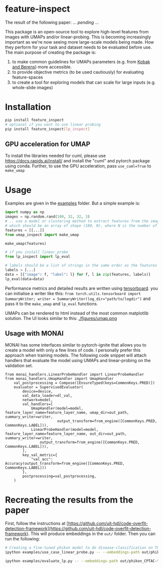 # feature-inspect

The result of the following paper: ... _pending_ ...


This package is an open-source tool to explore high-level features from images with UMAPs and/or linear-probing.
This is becoming increasingly important as we're now seeing more large-scale models being made. 
How they perform for your task and dataset needs to be evaluated before use.
The main purpose of creating the package is:  
1. to make common guidelines for UMAPs parameters (e.g. from [Kobak and Berens](https://www.nature.com/articles/s41467-019-13056-x)) more accessible.
2. to provide objective metrics (to be used cautiously) for evaluating feature-spaces
3. to create a tool for exploring models that can scale for large inputs (e.g. whole-slide images)

# Installation
```bash
pip install feature_inspect
# optional if you want to use linear probing
pip install feature_inspect[lp_inspect]
```

## GPU acceleration for UMAP
To install the libraries needed for cuml, please use https://docs.rapids.ai/install/ and install the "cuml" and pytorch package using conda. Further, to use the GPU acceleration, pass `use_cuml=True` to `make_umap`

# Usage
Examples are given in the [examples](examples) folder. But a simple example is:

```python
import numpy as np
images = np.random.rand(100, 32, 32, 3)
# .. use a model or clustering method to extract features from the images
# which should be an array of shape (100, N), where N is the number of features
features = [[...]]
from umap_inspect import make_umap

make_umap(features)

# if you install linear_probe
from lp_inspect import lp_eval

# labels should be a list of strings in the same order as the features
labels = [...]
data = [{"image": f, "label": l} for f, l in zip(features, labels)]
lp_eval(data=data)
```
Performance metrics and detailed results are written using [tensorboard](https://www.tensorflow.org/tensorboard).
you can initialise a writer like this: `from torch.utils.tensorboard import SummaryWriter; writer = SummaryWriter(log_dir="path/to/logdir")`
and pass it to the `make_umap` and `lp_eval` functions.

UMAPs can be rendered to html instead of the most common matplotlib solution.
The UI looks similar to this:
[./figures/umap.png](./figures/umap.png)

## Usage with MONAI
MONAI has some interfaces similar to pytorch-ignite that allows you to create a model with only a few lines of code.
I personally prefer this approach when training models. The following code snippet will attach handlers that evaluate the model using UMAPs and linear-probing on the validation set.
```
from monai_handlers.LinearProbeHandler import LinearProbeHandler
from monai_handlers.UmapHandler import UmapHandler
    val_postprocessing = Compose([EnsureTyped(keys=CommonKeys.PRED)])
    evaluator = SupervisedEvaluator(
        device=device,
        val_data_loader=dl_val,
        network=model,
        val_handlers=[
            UmapHandler(model=model, feature_layer_name=feature_layer_name, umap_dir=out_path, summary_writer=writer,
                        output_transform=from_engine([CommonKeys.PRED, CommonKeys.LABEL])),
            LinearProbeHandler(model=model, feature_layer_name=feature_layer_name, out_dir=out_path, summary_writer=writer,
                output_transform=from_engine([CommonKeys.PRED, CommonKeys.LABEL])),
        ],
        key_val_metric={
            "val_acc": Accuracy(output_transform=from_engine([CommonKeys.PRED, CommonKeys.LABEL]))
        },
        postprocessing=val_postprocessing,
    )
```

# Recreating the results from the paper
First, follow the instructions at [https://github.com/uit-hdl/code-overfit-detection-framework](https://github.com/uit-hdl/code-overfit-detection-framework).
This will produce embeddings in the `out/` folder. Then you can run the following:

```bash
# Creating a fine-tuned phikon model to do disease-classification on TCGA-LUSC
ipython examples/use_case_linear_probe.py -- --embeddings-path out/phikon_TCGA_LUSC-tiles_embedding.zarr/ --label-file out/tcga-tile-annotations.csv --label-key disease --out-dir out_phikon_lp_disease --epochs 20 --batch-size 256

ipython examples/evaluate_lp.py -- --embeddings-path out/phikon_CPTAC-tiles_embedding.zarr/ --label-file out/cptac-tile-annotations.csv --label-key disease --out-dir out_phikon_lp_disease --model-dir out_phikon_lp_disease --tensorboard-name cptac 
```
